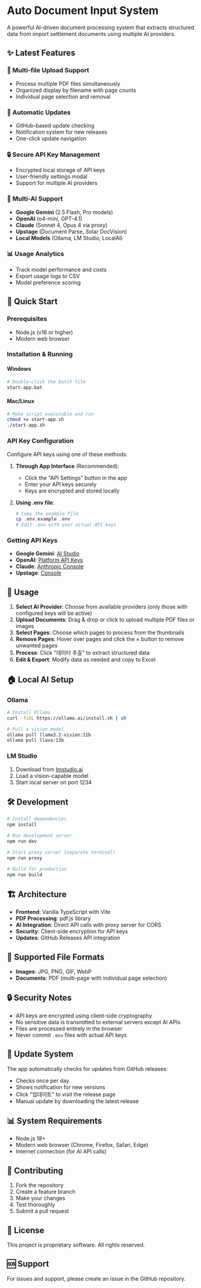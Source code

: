 # Auto Document Input System

A powerful AI-driven document processing system that extracts structured data from import settlement documents using multiple AI providers.

## ✨ Latest Features

### 🚀 Multi-file Upload Support
- Process multiple PDF files simultaneously
- Organized display by filename with page counts
- Individual page selection and removal

### 🔄 Automatic Updates
- GitHub-based update checking
- Notification system for new releases
- One-click update navigation

### 🔒 Secure API Key Management
- Encrypted local storage of API keys
- User-friendly settings modal
- Support for multiple AI providers

### 🤖 Multi-AI Support
- **Google Gemini** (2.5 Flash, Pro models)
- **OpenAI** (o4-mini, GPT-4.1)
- **Claude** (Sonnet 4, Opus 4 via proxy)
- **Upstage** (Document Parse, Solar DocVision)
- **Local Models** (Ollama, LM Studio, LocalAI)

### 📊 Usage Analytics
- Track model performance and costs
- Export usage logs to CSV
- Model preference scoring

## 🚀 Quick Start

### Prerequisites
- Node.js (v16 or higher)
- Modern web browser

### Installation & Running

#### Windows
```bash
# Double-click the batch file
start-app.bat
```

#### Mac/Linux
```bash
# Make script executable and run
chmod +x start-app.sh
./start-app.sh
```

### API Key Configuration

Configure API keys using one of these methods:

1. **Through App Interface** (Recommended):
   - Click the "API Settings" button in the app
   - Enter your API keys securely
   - Keys are encrypted and stored locally

2. **Using .env file**:
   ```bash
   # Copy the example file
   cp .env.example .env
   # Edit .env with your actual API keys
   ```

### Getting API Keys

- **Google Gemini**: [AI Studio](https://aistudio.google.com/app/apikey)
- **OpenAI**: [Platform API Keys](https://platform.openai.com/api-keys)
- **Claude**: [Anthropic Console](https://console.anthropic.com/)
- **Upstage**: [Console](https://console.upstage.ai/)

## 📖 Usage

1. **Select AI Provider**: Choose from available providers (only those with configured keys will be active)
2. **Upload Documents**: Drag & drop or click to upload multiple PDF files or images
3. **Select Pages**: Choose which pages to process from the thumbnails
4. **Remove Pages**: Hover over pages and click the × button to remove unwanted pages
5. **Process**: Click "데이터 추출" to extract structured data
6. **Edit & Export**: Modify data as needed and copy to Excel

## 🏠 Local AI Setup

### Ollama
```bash
# Install Ollama
curl -fsSL https://ollama.ai/install.sh | sh

# Pull a vision model
ollama pull llama3.2-vision:11b
ollama pull llava:13b
```

### LM Studio
1. Download from [lmstudio.ai](https://lmstudio.ai)
2. Load a vision-capable model
3. Start local server on port 1234

## 🛠️ Development

```bash
# Install dependencies
npm install

# Run development server
npm run dev

# Start proxy server (separate terminal)
npm run proxy

# Build for production
npm run build
```

## 🏗️ Architecture

- **Frontend**: Vanilla TypeScript with Vite
- **PDF Processing**: pdf.js library
- **AI Integration**: Direct API calls with proxy server for CORS
- **Security**: Client-side encryption for API keys
- **Updates**: GitHub Releases API integration

## 📁 Supported File Formats

- **Images**: JPG, PNG, GIF, WebP
- **Documents**: PDF (multi-page with individual page selection)

## 🔒 Security Notes

- API keys are encrypted using client-side cryptography
- No sensitive data is transmitted to external servers except AI APIs
- Files are processed entirely in the browser
- Never commit `.env` files with actual API keys

## 🔄 Update System

The app automatically checks for updates from GitHub releases:
- Checks once per day
- Shows notification for new versions
- Click "업데이트" to visit the release page
- Manual update by downloading the latest release

## 📊 System Requirements

- Node.js 18+
- Modern web browser (Chrome, Firefox, Safari, Edge)
- Internet connection (for AI API calls)

## 🤝 Contributing

1. Fork the repository
2. Create a feature branch
3. Make your changes
4. Test thoroughly
5. Submit a pull request

## 📄 License

This project is proprietary software. All rights reserved.

## 🆘 Support

For issues and support, please create an issue in the GitHub repository.